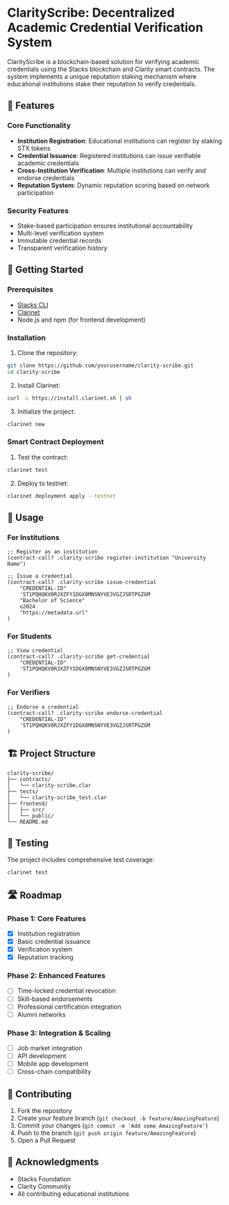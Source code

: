# ClarityScribe: Decentralized Academic Credential Verification System

ClarityScribe is a blockchain-based solution for verifying academic credentials using the Stacks blockchain and Clarity smart contracts. The system implements a unique reputation staking mechanism where educational institutions stake their reputation to verify credentials.

## 🌟 Features

### Core Functionality
- **Institution Registration**: Educational institutions can register by staking STX tokens
- **Credential Issuance**: Registered institutions can issue verifiable academic credentials
- **Cross-Institution Verification**: Multiple institutions can verify and endorse credentials
- **Reputation System**: Dynamic reputation scoring based on network participation

### Security Features
- Stake-based participation ensures institutional accountability
- Multi-level verification system
- Immutable credential records
- Transparent verification history

## 🚀 Getting Started

### Prerequisites
- [Stacks CLI](https://docs.stacks.co/docs/cli/overview)
- [Clarinet](https://github.com/hirosystems/clarinet)
- Node.js and npm (for frontend development)

### Installation

1. Clone the repository:
```bash
git clone https://github.com/yourusername/clarity-scribe.git
cd clarity-scribe
```

2. Install Clarinet:
```bash
curl -L https://install.clarinet.sh | sh
```

3. Initialize the project:
```bash
clarinet new
```

### Smart Contract Deployment

1. Test the contract:
```bash
clarinet test
```

2. Deploy to testnet:
```bash
clarinet deployment apply --testnet
```

## 📖 Usage

### For Institutions

```clarity
;; Register as an institution
(contract-call? .clarity-scribe register-institution "University Name")

;; Issue a credential
(contract-call? .clarity-scribe issue-credential 
    "CREDENTIAL-ID" 
    'ST1PQHQKV0RJXZFY1DGX8MNSNYVE3VGZJSRTPGZGM 
    "Bachelor of Science" 
    u2024 
    "https://metadata.url"
)
```

### For Students

```clarity
;; View credential
(contract-call? .clarity-scribe get-credential 
    "CREDENTIAL-ID" 
    'ST1PQHQKV0RJXZFY1DGX8MNSNYVE3VGZJSRTPGZGM
)
```

### For Verifiers

```clarity
;; Endorse a credential
(contract-call? .clarity-scribe endorse-credential 
    "CREDENTIAL-ID" 
    'ST1PQHQKV0RJXZFY1DGX8MNSNYVE3VGZJSRTPGZGM
)
```

## 🏗 Project Structure

```
clarity-scribe/
├── contracts/
│   └── clarity-scribe.clar
├── tests/
│   └── clarity-scribe_test.clar
├── frontend/
│   ├── src/
│   └── public/
└── README.md
```

## 🧪 Testing

The project includes comprehensive test coverage:

```bash
clarinet test
```

## 🛣 Roadmap

### Phase 1: Core Features
- [x] Institution registration
- [x] Basic credential issuance
- [x] Verification system
- [x] Reputation tracking

### Phase 2: Enhanced Features
- [ ] Time-locked credential revocation
- [ ] Skill-based endorsements
- [ ] Professional certification integration
- [ ] Alumni networks

### Phase 3: Integration & Scaling
- [ ] Job market integration
- [ ] API development
- [ ] Mobile app development
- [ ] Cross-chain compatibility

## 🤝 Contributing

1. Fork the repository
2. Create your feature branch (`git checkout -b feature/AmazingFeature`)
3. Commit your changes (`git commit -m 'Add some AmazingFeature'`)
4. Push to the branch (`git push origin feature/AmazingFeature`)
5. Open a Pull Request


## 🙏 Acknowledgments

- Stacks Foundation
- Clarity Community
- All contributing educational institutions
